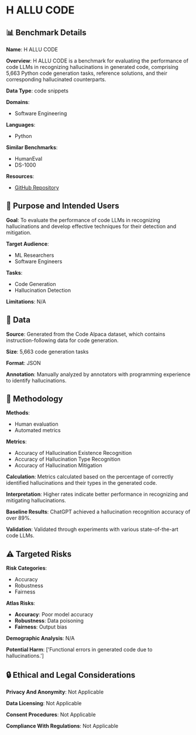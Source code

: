 # H ALLU CODE

## 📊 Benchmark Details

**Name**: H ALLU CODE

**Overview**: H ALLU CODE is a benchmark for evaluating the performance of code LLMs in recognizing hallucinations in generated code, comprising 5,663 Python code generation tasks, reference solutions, and their corresponding hallucinated counterparts.

**Data Type**: code snippets

**Domains**:
- Software Engineering

**Languages**:
- Python

**Similar Benchmarks**:
- HumanEval
- DS-1000

**Resources**:
- [GitHub Repository](https://github.com/sahil280114/codealpaca)

## 🎯 Purpose and Intended Users

**Goal**: To evaluate the performance of code LLMs in recognizing hallucinations and develop effective techniques for their detection and mitigation.

**Target Audience**:
- ML Researchers
- Software Engineers

**Tasks**:
- Code Generation
- Hallucination Detection

**Limitations**: N/A

## 💾 Data

**Source**: Generated from the Code Alpaca dataset, which contains instruction-following data for code generation.

**Size**: 5,663 code generation tasks

**Format**: JSON

**Annotation**: Manually analyzed by annotators with programming experience to identify hallucinations.

## 🔬 Methodology

**Methods**:
- Human evaluation
- Automated metrics

**Metrics**:
- Accuracy of Hallucination Existence Recognition
- Accuracy of Hallucination Type Recognition
- Accuracy of Hallucination Mitigation

**Calculation**: Metrics calculated based on the percentage of correctly identified hallucinations and their types in the generated code.

**Interpretation**: Higher rates indicate better performance in recognizing and mitigating hallucinations.

**Baseline Results**: ChatGPT achieved a hallucination recognition accuracy of over 89%.

**Validation**: Validated through experiments with various state-of-the-art code LLMs.

## ⚠️ Targeted Risks

**Risk Categories**:
- Accuracy
- Robustness
- Fairness

**Atlas Risks**:
- **Accuracy**: Poor model accuracy
- **Robustness**: Data poisoning
- **Fairness**: Output bias

**Demographic Analysis**: N/A

**Potential Harm**: ['Functional errors in generated code due to hallucinations.']

## 🔒 Ethical and Legal Considerations

**Privacy And Anonymity**: Not Applicable

**Data Licensing**: Not Applicable

**Consent Procedures**: Not Applicable

**Compliance With Regulations**: Not Applicable

